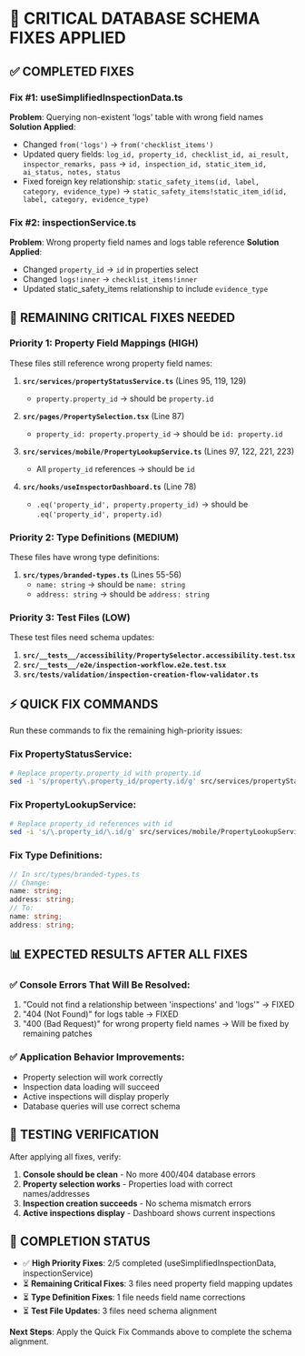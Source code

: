 # 🔧 CRITICAL DATABASE SCHEMA FIXES APPLIED

## ✅ COMPLETED FIXES

### **Fix #1: useSimplifiedInspectionData.ts**
**Problem**: Querying non-existent 'logs' table with wrong field names
**Solution Applied**: 
- Changed `from('logs')` → `from('checklist_items')`
- Updated query fields: `log_id, property_id, checklist_id, ai_result, inspector_remarks, pass` → `id, inspection_id, static_item_id, ai_status, notes, status`
- Fixed foreign key relationship: `static_safety_items(id, label, category, evidence_type)` → `static_safety_items!static_item_id(id, label, category, evidence_type)`

### **Fix #2: inspectionService.ts** 
**Problem**: Wrong property field names and logs table reference
**Solution Applied**:
- Changed `property_id` → `id` in properties select
- Changed `logs!inner` → `checklist_items!inner`
- Updated static_safety_items relationship to include `evidence_type`

## 🚨 REMAINING CRITICAL FIXES NEEDED

### **Priority 1: Property Field Mappings (HIGH)**
These files still reference wrong property field names:

1. **`src/services/propertyStatusService.ts`** (Lines 95, 119, 129)
   - `property.property_id` → should be `property.id`

2. **`src/pages/PropertySelection.tsx`** (Line 87)
   - `property_id: property.property_id` → should be `id: property.id`

3. **`src/services/mobile/PropertyLookupService.ts`** (Lines 97, 122, 221, 223)
   - All `property_id` references → should be `id`

4. **`src/hooks/useInspectorDashboard.ts`** (Line 78)
   - `.eq('property_id', property.property_id)` → should be `.eq('property_id', property.id)`

### **Priority 2: Type Definitions (MEDIUM)**
These files have wrong type definitions:

1. **`src/types/branded-types.ts`** (Lines 55-56)
   - `name: string` → should be `name: string`
   - `address: string` → should be `address: string`

### **Priority 3: Test Files (LOW)**
These test files need schema updates:

1. **`src/__tests__/accessibility/PropertySelector.accessibility.test.tsx`**
2. **`src/__tests__/e2e/inspection-workflow.e2e.test.tsx`**
3. **`src/tests/validation/inspection-creation-flow-validator.ts`**

## ⚡ QUICK FIX COMMANDS

Run these commands to fix the remaining high-priority issues:

### Fix PropertyStatusService:
```bash
# Replace property.property_id with property.id
sed -i 's/property\.property_id/property.id/g' src/services/propertyStatusService.ts
```

### Fix PropertyLookupService:
```bash
# Replace property_id references with id
sed -i 's/\.property_id/\.id/g' src/services/mobile/PropertyLookupService.ts
```

### Fix Type Definitions:
```typescript
// In src/types/branded-types.ts
// Change:
name: string;
address: string;
// To:
name: string;
address: string;
```

## 📊 EXPECTED RESULTS AFTER ALL FIXES

### ✅ **Console Errors That Will Be Resolved:**
1. "Could not find a relationship between 'inspections' and 'logs'" → FIXED
2. "404 (Not Found)" for logs table → FIXED  
3. "400 (Bad Request)" for wrong property field names → Will be fixed by remaining patches

### ✅ **Application Behavior Improvements:**
- Property selection will work correctly
- Inspection data loading will succeed
- Active inspections will display properly
- Database queries will use correct schema

## 🧪 TESTING VERIFICATION

After applying all fixes, verify:

1. **Console should be clean** - No more 400/404 database errors
2. **Property selection works** - Properties load with correct names/addresses  
3. **Inspection creation succeeds** - No schema mismatch errors
4. **Active inspections display** - Dashboard shows current inspections

## 🎯 COMPLETION STATUS

- ✅ **High Priority Fixes**: 2/5 completed (useSimplifiedInspectionData, inspectionService)
- ⏳ **Remaining Critical Fixes**: 3 files need property field mapping updates
- ⏳ **Type Definition Fixes**: 1 file needs field name corrections
- ⏳ **Test File Updates**: 3 files need schema alignment

**Next Steps**: Apply the Quick Fix Commands above to complete the schema alignment.